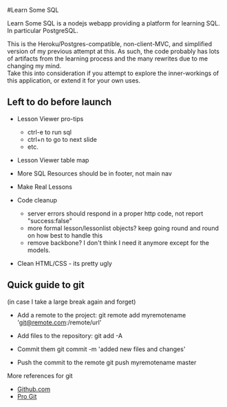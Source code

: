 #Learn Some SQL

Learn Some SQL is a nodejs webapp providing a platform for learning SQL. In particular PostgreSQL. 

This is the Heroku/Postgres-compatible, non-client-MVC, and simplified version of my previous attempt at this. As such, the code probably has lots of artifacts from the learning process and the many rewrites due to me changing my mind.  
Take this into consideration if you attempt to explore the inner-workings of this application, or extend it for your own uses.


## Left to do before launch

* Lesson Viewer pro-tips
	* ctrl-e to run sql
	* ctrl+n to go to next slide
	* etc.
	
* Lesson Viewer table map

* More SQL Resources should be in footer, not main nav

* Make Real Lessons

* Code cleanup
	* server errors should respond in a proper http code, not report "success:false"
	* more formal lesson/lessonlist objects? keep going round and round on how best to handle this
	* remove backbone? I don't think I need it anymore except for the models.

* Clean HTML/CSS - its pretty ugly
	
	
## Quick guide to git 
(in case I take a large break again and forget)

  * Add a remote to the project:
    git remote add myremotename 'git@remote.com:/remote/url'
	
  * Add files to the repository:
    git add -A
	
  * Commit them
    git commit -m 'added new files and changes'
	
  * Push the commit to the remote
    git push myremotename master
	
More references for git
  
  * [Github.com](http://help.github.com)
  * [Pro Git](http://http://progit.org/book/)
